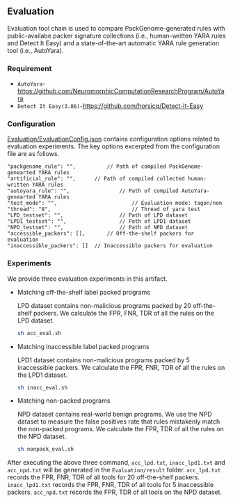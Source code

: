 ## Evaluation

Evaluation tool chain is used to compare PackGenome-generated rules with public-availabe packer signature collections (i.e., human-written YARA rules and Detect It Easy) and a state-of-the-art automatic YARA rule generation tool (i.e., AutoYara). 

### Requirement

- `AutoYara`-https://github.com/NeuromorphicComputationResearchProgram/AutoYara
- `Detect It Easy(3.06)`-https://github.com/horsicq/Detect-It-Easy

### Configuration

[Evaluation/EvaluationConfig.json](https://github.com/packgenome/PackGenome-Artifacts/blob/main/Evaluation/configs/EvaluationConfig.json) contains configuration options related to evaluation experiments. The key options excerpted from the configuration file are as follows.

```
"packgenome_rule": "", 			// Path of compiled PackGenome-genearted YARA rules
"artificial_rule": "",    	// Path of compiled collected human-written YARA rules
"autoyara_rule": "",				// Path of compiled AutoYara-genearted YARA rules
"test_mode": "",						// Evaluation mode: tagon/non
"thread": "8",							// Thread of yara test
"LPD_testset": "",					// Path of LPD dataset
"LPD1_testset": "",					// Path of LPD1 dataset
"NPD_testset": "",					// Path of NPD dataset
"accessible_packers": [],		// Off-the-shelf packers for evaluation 
"inaccessible_packers": []	// Inaccessible packers for evaluation 
```

### Experiments

We provide three evaluation experiments in this artifact.

- Matching off-the-shelf label packed programs

  LPD dataset contains non-malicious programs packed by 20 off-the-shelf packers. We calculate the FPR, FNR, TDR of all the rules on the LPD dataset.

  ```sh
  sh acc_eval.sh
  ```

- Matching inaccessible label packed programs

  LPD1 dataset contains non-malicious programs packed by 5 inaccessible packers. We calculate the FPR, FNR, TDR of all the rules on the LPD1 dataset.

  ```sh
  sh inacc_eval.sh

- Matching non-packed programs

  NPD dataset contains real-world benign programs. We use the NPD dataset to measure the false positives rate that rules mistakenly match the non-packed programs. We calculate the FPR, TDR of all the rules on the NPD dataset.

  ```sh
  sh nonpack_eval.sh
  ```

After executing the above three command, `acc_lpd.txt`, `inacc_lpd1.txt` and `acc_npd.txt` will be generated in the `Evaluation/result` folder. `acc_lpd.txt` records the FPR, FNR, TDR of all tools for 20 off-the-shelf packers. `inacc_lpd1.txt` records the FPR, FNR, TDR of all tools for 5 inaccessible packers. `acc_npd.txt` records the FPR, TDR of all tools on the NPD dataset.

